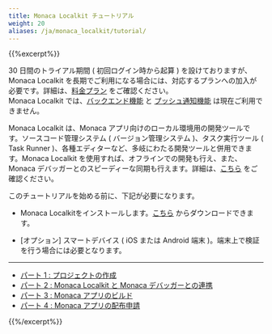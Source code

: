 ```yaml
---
title: Monaca Localkit チュートリアル
weight: 20
aliases: /ja/monaca_localkit/tutorial/
---
```


{{%excerpt%}}
<!-- using full HTML code for other shortcodes otherwise `excerpt` shortcode will break them -->

<div class="admonition note">
    30 日間のトライアル期間 ( 初回ログイン時から起算 ) を設けておりますが、Monaca Localkit を長期でご利用になる場合には、対応するプランへの加入が必要です。詳細は、<a href="https://ja.monaca.io/pricing.html">料金プラン</a> をご確認ください。
</div>

<div class="admonition note">
    Monaca Localkit では、<a href="/ja/products_guide/backend">バックエンド機能</a> と <a href="/ja/products_guide/push_notification">プッシュ通知機能</a> は現在ご利用できません。
</div>

Monaca Localkit は、Monaca
アプリ向けのローカル環境用の開発ツールです。ソースコード管理システム ( バージョン管理システム )、タスク実行ツール ( Task Runner
)、各種エディターなど、多岐にわたる開発ツールと併用できます。Monaca
Localkit を使用すれば、オフラインでの開発も行え、また、Monaca
デバッガーとのスピーディーな同期も行えます。詳細は、[こちら](/ja/products_guide/monaca_localkit)
をご確認ください。

このチュートリアルを始める前に、下記が必要になります。

- Monaca Localkitをインストールします。[こちら](https://ja.monaca.io/localkit.html) からダウンロードできます。

- [オプション] スマートデバイス ( iOS または Android 端末 )。端末上で検証を行う場合には必要となります。

<hr>

- [パート 1 : プロジェクトの作成](/ja/tutorials/monaca_localkit/starting_project)
- [パート 2 : Monaca Localkit と Monaca デバッガーとの連携](/ja/tutorials/monaca_localkit/testing_debugging)
- [パート 3 : Monaca アプリのビルド](/ja/tutorials/monaca_localkit/building_app)
- [パート 4 : Monaca アプリの配布申請](/ja/tutorials/monaca_localkit/publishing_app)

{{%/excerpt%}}